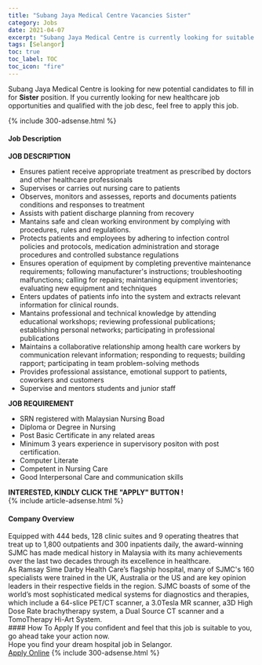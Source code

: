```yaml
---
title: "Subang Jaya Medical Centre Vacancies Sister" 
category: Jobs 
date: 2021-04-07 
excerpt: "Subang Jaya Medical Centre is currently looking for suitable person to fill in the Sister which positioned at Selangor" 
tags: [Selangor] 
toc: true 
toc_label: TOC 
toc_icon: "fire" 
--- 
```


<p>Subang Jaya Medical Centre is looking for new potential candidates to fill in for <b>Sister</b> position. If you currently looking for new healthcare job opportunities and qualified with the job desc, feel free to apply this job.
</p>{% include 300-adsense.html %} 
<div><div><h4>Job Description</h4></div><div><div><span><div><div><strong>JOB DESCRIPTION</strong></div><ul><li>Ensures patient receive appropriate treatment as prescribed by doctors and other healthcare professionals</li><li>Supervises or carries out nursing care to patients</li><li>Observes, monitors and assesses, reports and documents patients conditions and responses to treatment</li><li>Assists with patient discharge planning from recovery</li><li>Mantains safe and clean working environment by complying with procedures, rules and regulations.</li><li>Protects patients and employees by adhering to infection control policies and protocols, medication administration and storage procedures and controlled substance regulations</li><li>Ensures operation of equipment by completing preventive maintenance requirements; following manufacturer's instructions; troubleshooting malfunctions; calling for repairs; maintaning equipment inventories; evaluating new equipment and techniques</li><li>Enters updates of patients info into the system and extracts relevant information for clinical rounds.</li><li>Mantains professional and technical knowledge by attending educational workshops; reviewing professional publications; establishing personal networks; participating in professional publications</li><li>Maintains a collaborative relationship among health care workers by communication relevant information; responding to requests; building rapport; participating in team problem-solving methods</li><li>Provides professional assistance, emotional support to patients, coworkers and customers</li><li>Supervise and mentors students and junior staff</li></ul><div><strong>JOB REQUIREMENT</strong></div><ul><li>SRN registered with Malaysian Nursing Boad</li><li>Diploma or Degree in Nursing</li><li>Post Basic Certificate in any related areas</li><li>Minimum 3 years experience in supervisory positon with post certification.</li><li>Computer Literate</li><li>Competent in Nursing Care</li><li>Good Interpersonal Care and communication skills</li></ul><div><strong>INTERESTED, KINDLY CLICK THE "APPLY" BUTTON !</strong></div></div></span></div></div></div> 
{% include article-adsense.html %} 
<div><div><h4>Company Overview</h4></div><div><div><span><div><div>
	Equipped with 444 beds, 128 clinic suites and 9 operating theatres that treat up to 1,800 outpatients and 300 inpatients daily, the award-winning SJMC has made medical history in Malaysia with its many achievements over the last two decades through its excellence in healthcare.</div>
<div>
	As Ramsay Sime Darby Health Care&#8217;s flagship hospital, many of SJMC's 160 specialists were trained in the UK, Australia or the US and are key opinion leaders in their respective fields in the region. SJMC boasts of some of the world&#8217;s most sophisticated medical systems for diagnostics and therapies, which include a 64-slice PET/CT scanner, a 3.0Tesla MR scanner, a3D High Dose Rate brachytherapy system, a Dual Source CT scanner and a TomoTherapy Hi-Art System.</div></div></span></div></div></div> 
#### How To Apply 
If you confident and feel that this job is suitable to you, go ahead take your action now. <br/> 
Hope you find your dream hospital job in Selangor. <br/> 
<a href="https://www.jobstreet.com.my/en/job/sister-4524953?jobId=jobstreet-my-job-4524953" class="btn btn--warning" target="_blank" rel="nofollow noopenner">Apply Online</a> 
{% include 300-adsense.html %} 